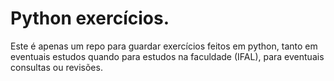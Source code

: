 # Python exercícios.

Este é apenas um repo para guardar exercícios feitos em python, tanto em eventuais estudos quando para estudos na faculdade (IFAL), para eventuais consultas ou revisões.
